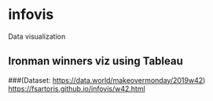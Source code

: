 # infovis
Data visualization

## Ironman winners viz using Tableau 
###(Dataset: https://data.world/makeovermonday/2019w42)
https://fsartoris.github.io/infovis/w42.html 

